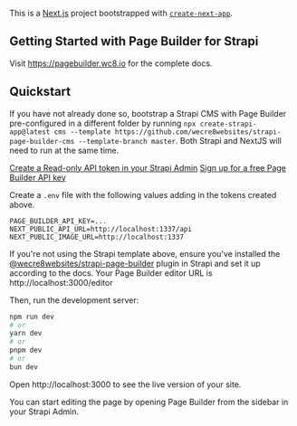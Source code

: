 This is a [Next.js](https://nextjs.org) project bootstrapped with [`create-next-app`](https://nextjs.org/docs/app/api-reference/cli/create-next-app).

## Getting Started with Page Builder for Strapi

Visit https://pagebuilder.wc8.io for the complete docs.

## Quickstart

If you have not already done so, bootstrap a Strapi CMS with Page Builder pre-configured in a different folder by running `npx create-strapi-app@latest cms --template https://github.com/wecre8websites/strapi-page-builder-cms --template-branch master`. Both Strapi and NextJS will need to run at the same time.

[Create a Read-only API token in your Strapi Admin](http://localhost:1337/admin/settings/api-tokens)
[Sign up for a free Page Builder API key](https://pagebuilder.wc8.io)

Create a `.env` file with the following values adding in the tokens created above.
```STRAPI_ADMIN_TOKEN=...
PAGE_BUILDER_API_KEY=...
NEXT_PUBLIC_API_URL=http://localhost:1337/api
NEXT_PUBLIC_IMAGE_URL=http://localhost:1337
```

If you're not using the Strapi template above, ensure you've installed the [@wecre8websites/strapi-page-builder](https://www.npmjs.com/package/@wecre8websites/strapi-page-builder) plugin in Strapi and set it up according to the docs. Your Page Builder editor URL is http://localhost:3000/editor

Then, run the development server:

```bash
npm run dev
# or
yarn dev
# or
pnpm dev
# or
bun dev
```

Open http://localhost:3000 to see the live version of your site.

You can start editing the page by opening Page Builder from the sidebar in your Strapi Admin.
